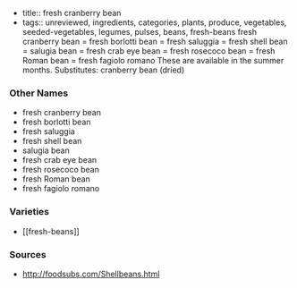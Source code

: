 - title:: fresh cranberry bean
- tags:: unreviewed, ingredients, categories, plants, produce, vegetables, seeded-vegetables, legumes, pulses, beans, fresh-beans
fresh cranberry bean = fresh borlotti bean = fresh saluggia = fresh shell bean = salugia bean = fresh crab eye bean = fresh rosecoco bean = fresh Roman bean = fresh fagiolo romano These are available in the summer months. Substitutes: cranberry bean (dried)

### Other Names

* fresh cranberry bean
* fresh borlotti bean
* fresh saluggia
* fresh shell bean
* salugia bean
* fresh crab eye bean
* fresh rosecoco bean
* fresh Roman bean
* fresh fagiolo romano

### Varieties

* [[fresh-beans]]

### Sources
* http://foodsubs.com/Shellbeans.html
